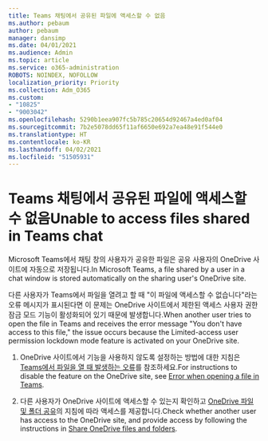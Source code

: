 ```yaml
---
title: Teams 채팅에서 공유된 파일에 액세스할 수 없음
ms.author: pebaum
author: pebaum
manager: dansimp
ms.date: 04/01/2021
ms.audience: Admin
ms.topic: article
ms.service: o365-administration
ROBOTS: NOINDEX, NOFOLLOW
localization_priority: Priority
ms.collection: Adm_O365
ms.custom:
- "10825"
- "9003042"
ms.openlocfilehash: 5290b1eea907fc5b785c20654d92467a4ed0af04
ms.sourcegitcommit: 7b2e5078dd65f11af6650e692a7ea48e91f544e0
ms.translationtype: HT
ms.contentlocale: ko-KR
ms.lasthandoff: 04/02/2021
ms.locfileid: "51505931"
---
```

# <a name="unable-to-access-files-shared-in-teams-chat"></a><span data-ttu-id="2d0c0-102">Teams 채팅에서 공유된 파일에 액세스할 수 없음</span><span class="sxs-lookup"><span data-stu-id="2d0c0-102">Unable to access files shared in Teams chat</span></span>

<span data-ttu-id="2d0c0-103">Microsoft Teams에서 채팅 창의 사용자가 공유한 파일은 공유 사용자의 OneDrive 사이트에 자동으로 저장됩니다.</span><span class="sxs-lookup"><span data-stu-id="2d0c0-103">In Microsoft Teams, a file shared by a user in a chat window is stored automatically on the sharing user's OneDrive site.</span></span>

<span data-ttu-id="2d0c0-104">다른 사용자가 Teams에서 파일을 열려고 할 때 "이 파일에 액세스할 수 없습니다"라는 오류 메시지가 표시된다면 이 문제는 OneDrive 사이트에서 제한된 액세스 사용자 권한 잠금 모드 기능이 활성화되어 있기 때문에 발생합니다.</span><span class="sxs-lookup"><span data-stu-id="2d0c0-104">When another user tries to open the file in Teams and receives the error message "You don't have access to this file," the issue occurs because the Limited-access user permission lockdown mode feature is activated on your OneDrive site.</span></span>

1. <span data-ttu-id="2d0c0-105">OneDrive 사이트에서 기능을 사용하지 않도록 설정하는 방법에 대한 지침은 [Teams에서 파일을 열 때 발생하는 오류](https://go.microsoft.com/fwlink/?linkid=2155733)를 참조하세요.</span><span class="sxs-lookup"><span data-stu-id="2d0c0-105">For instructions to disable the feature on the OneDrive site, see [Error when opening a file in Teams](https://go.microsoft.com/fwlink/?linkid=2155733).</span></span>

1. <span data-ttu-id="2d0c0-106">다른 사용자가 OneDrive 사이트에 액세스할 수 있는지 확인하고 [OneDrive 파일 및 폴더 공유](https://go.microsoft.com/fwlink/?linkid=2156017)의 지침에 따라 액세스를 제공합니다.</span><span class="sxs-lookup"><span data-stu-id="2d0c0-106">Check whether another user has access to the OneDrive site, and provide access by following the instructions in [Share OneDrive files and folders](https://go.microsoft.com/fwlink/?linkid=2156017).</span></span>